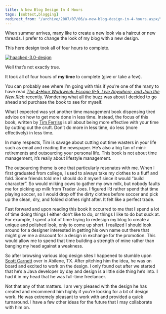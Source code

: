 ```yaml
---
title: A New Blog Design In 4 Hours
tags: [subtext,blogging]
redirect_from: "/archive/2007/07/06/a-new-blog-design-in-4-hours.aspx/"
---
```


When summer arrives, many like to create a new look via a haircut or new
threads. I prefer to change the look of my blog with a new design.

This here design took all of four hours to complete.

[![haacked-3.0-design](https://haacked.com/images/haacked_com/WindowsLiveWriter/ANewBlogDesignIn4Hours_10453/haacked-3.0-design_thumb.png)](https://haacked.com/images/haacked_com/WindowsLiveWriter/ANewBlogDesignIn4Hours_10453/haacked-3.0-design.png "New Blog Design")

Well that’s not exactly true.

It took all of four hours of **my time** to complete (give or take a
few).

You can probably see where I’m going with this if you’re one of the many
to have read *[The 4-Hour Workweek: Escape 9-5, Live Anywhere, and Join
the New
Rich](http://www.amazon.com/gp/product/0307353133?ie=UTF8&tag=youvebeenhaac-20&linkCode=as2&camp=1789&creative=9325&creativeASIN=0307353133 "The 4-Hour Workweek on Amazon.com")*
recently. Wondering what all the buzz was about I decided to go ahead
and purchase the book to see for myself.

What I expected was yet another time management book dispensing tired
advice on how to get more done in less time. Instead, the focus of this
book, written by [Tim
Ferriss](http://fourhourworkweek.com/blog/ "The Blog of Tim Ferriss") is
all about being more effective with your time by cutting out the cruft.
Don’t do more in less time, do less (more effectively) in less time.

In many respects, Tim is savage about cutting out time wasters in your
life such as email and reading the newspaper. He’s also a big fan of
mini-retirements and outsourcing your personal life. This book is not
about time management, it’s really about lifestyle management.

The outsourcing theme is one that particularly resonates with me. When I
first graduated from college, I used to always take my clothes to a
fluff and fold. Some friends told me I should do it myself since it
would “build character”. So would milking cows to gather my own milk,
but nobody faults me for picking up milk from Trader Joes. I figured I’d
rather spend that time playing soccer, so I would drop off the dirty
clothes before soccer and pick up the clean, dry, and folded clothes
right after. It felt like a perfect trade.

Fast forward and upon reading this book it occurred to me that I spend a
lot of time doing things I either don’t like to do, or things I like to
do but suck at. For example, I spent a lot of time trying to redesign my
blog to create a unique and polished look, only to come up short. I
realized I should look around for a designer interested in getting his
own name out there that might give me a discount for a design in
exchange for the promotion. This would allow me to spend that time
building a strength of mine rather than banging my head against a
weakness.

So after browsing various blog design sites I happened to stumble upon
[Scott Carnett](http://scott.carnett.name/ "Scott Carnett") over in
Abilene, TX. After pitching him the idea, he was on board and excited to
work on the design. I only found out after we started that he’s a Java
developer by day and design is a little side thing he’s into. I had it
in my head that he was full-time freelancer.

Not that any of that matters. I am very pleased with the design he has
created and recommend him highly if you’re looking for a bit of design
work. He was extremely pleasant to work with and provided a quick
turnaround. I have a few other ideas for the future that I may
collaborate with him on.

